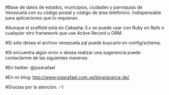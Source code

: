 #Base de datos de estados, municipios, ciudades y parroquias de Venezuela con su código postal y código de área telefónico. Indispensable para aplicaciones que lo requieran.


#Aunque el scaffold está en Cakephp 3.x se puede usar con Ruby on Rails o cualquier otro framework que use Active Record u ORM.

#Si sólo desea el archivo venezuela.sql puede buscarlo en config/schema.


#Si encuentra algún error o desea realizar una sugerencia puede contactarme de las siguientes maneras:


#En twitter: @joserafael

#En mi blog: http://www.joserafael.com.ve/blog/acerca-de/

#Gracias por la atención. :-)
